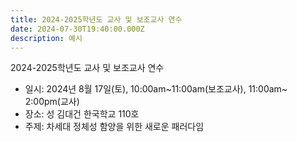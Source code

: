 ```yaml
---
title: 2024-2025학년도 교사 및 보조교사 연수
date: 2024-07-30T19:40:00.000Z
description: 예시
---
```

2024-2025학년도 교사 및 보조교사 연수

* 일시: 2024년 8월 17일(토), 10:00am\~11:00am(보조교사), 11:00am\~ 2:00pm(교사)
* 장소: 성 김대건 한국학교 110호
* 주제: 차세대 정체성 함양을 위한 새로운 패러다임
